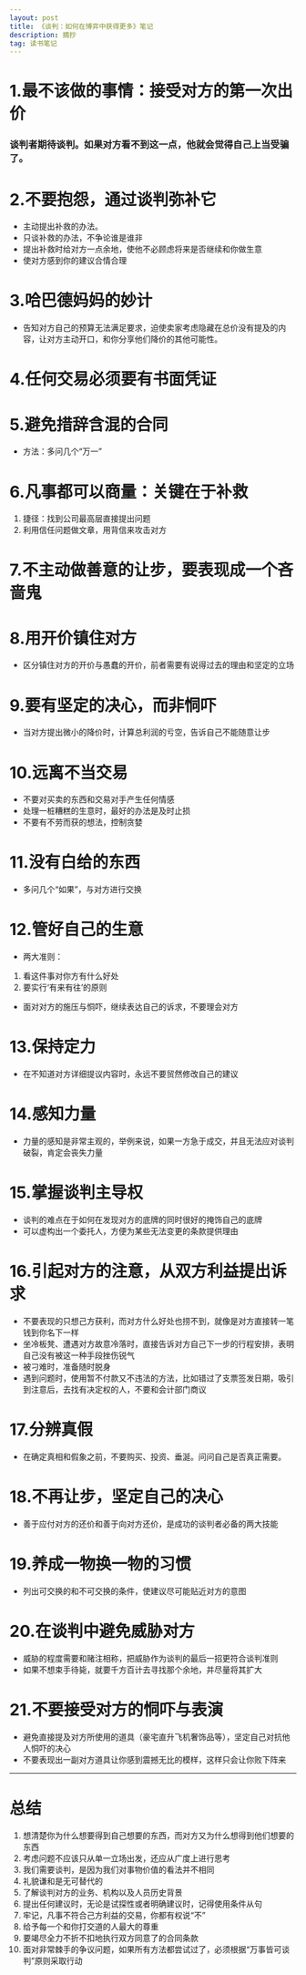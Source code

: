 ```yaml
---
layout: post
title: 《谈判：如何在博弈中获得更多》笔记
description: 摘抄
tag: 读书笔记
---
```

# 1.最不该做的事情：接受对方的第一次出价
### 谈判者期待谈判。如果对方看不到这一点，他就会觉得自己上当受骗了。
# 2.不要抱怨，通过谈判弥补它
* 主动提出补救的办法。
* 只谈补救的办法，不争论谁是谁非
* 提出补救时给对方一点余地，使他不必顾虑将来是否继续和你做生意
* 使对方感到你的建议合情合理
# 3.哈巴德妈妈的妙计
* 告知对方自己的预算无法满足要求，迫使卖家考虑隐藏在总价没有提及的内容，让对方主动开口，和你分享他们降价的其他可能性。
# 4.任何交易必须要有书面凭证
# 5.避免措辞含混的合同
* 方法：多问几个“万一”
# 6.凡事都可以商量：关键在于补救
1. 捷径：找到公司最高层直接提出问题
2. 利用信任问题做文章，用背信来攻击对方
# 7.不主动做善意的让步，要表现成一个吝啬鬼
# 8.用开价镇住对方
* 区分镇住对方的开价与愚蠢的开价，前者需要有说得过去的理由和坚定的立场
# 9.要有坚定的决心，而非恫吓
* 当对方提出微小的降价时，计算总利润的亏空，告诉自己不能随意让步
# 10.远离不当交易
* 不要对买卖的东西和交易对手产生任何情感
* 处理一桩糟糕的生意时，最好的办法是及时止损
* 不要有不劳而获的想法，控制贪婪
# 11.没有白给的东西
* 多问几个“如果”，与对方进行交换
# 12.管好自己的生意
* 两大准则：
1. 看这件事对你方有什么好处
2. 要实行‘有来有往’的原则
* 面对对方的施压与恫吓，继续表达自己的诉求，不要理会对方
# 13.保持定力
* 在不知道对方详细提议内容时，永远不要贸然修改自己的建议
# 14.感知力量
* 力量的感知是非常主观的，举例来说，如果一方急于成交，并且无法应对谈判破裂，肯定会丧失力量
# 15.掌握谈判主导权
* 谈判的难点在于如何在发现对方的底牌的同时很好的掩饰自己的底牌
* 可以虚构出一个委托人，方便为某些无法变更的条款提供理由
# 16.引起对方的注意，从双方利益提出诉求
* 不要表现的只想己方获利，而对方什么好处也捞不到，就像是对方直接转一笔钱到你名下一样
* 坐冷板凳、遭遇对方故意冷落时，直接告诉对方自己下一步的行程安排，表明自己没有被这一种手段挫伤锐气
* 被刁难时，准备随时脱身
* 遇到问题时，使用暂不付款又不违法的方法，比如错过了支票签发日期，吸引到注意后，去找有决定权的人，不要和会计部门商议
# 17.分辨真假
* 在确定真相和假象之前，不要购买、投资、垂涎。问问自己是否真正需要。
# 18.不再让步，坚定自己的决心
* 善于应付对方的还价和善于向对方还价，是成功的谈判者必备的两大技能
# 19.养成一物换一物的习惯
* 列出可交换的和不可交换的条件，使建议尽可能贴近对方的意图
# 20.在谈判中避免威胁对方
* 威胁的程度需要和赌注相称，把威胁作为谈判的最后一招更符合谈判准则
* 如果不想束手待毙，就要千方百计去寻找那个余地，并尽量将其扩大
# 21.不要接受对方的恫吓与表演
* 避免直接提及对方所使用的道具（豪宅直升飞机奢饰品等），坚定自己对抗他人恫吓的决心
* 不要表现出一副对方道具让你感到震撼无比的模样，这样只会让你败下阵来
 ---
# 总结
1. 想清楚你为什么想要得到自己想要的东西，而对方又为什么想得到他们想要的东西
2. 考虑问题不应该只从单一立场出发，还应从广度上进行思考
3. 我们需要谈判，是因为我们对事物价值的看法并不相同
4. 礼貌谦和是无可替代的
5. 了解谈判对方的业务、机构以及人员历史背景
6. 提出任何建议时，无论是试探性或者明确建议时，记得使用条件从句
7. 牢记，凡事不符合己方利益的交易，你都有权说“不”
8. 给予每一个和你打交道的人最大的尊重
9. 要竭尽全力不折不扣地执行双方同意了的合同条款
10. 面对非常棘手的争议问题，如果所有方法都尝试过了，必须根据“万事皆可谈判”原则采取行动
 